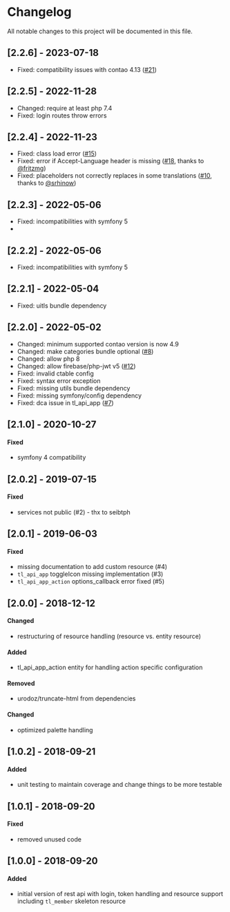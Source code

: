 # Changelog
All notable changes to this project will be documented in this file.

## [2.2.6] - 2023-07-18
- Fixed: compatibility issues with contao 4.13 ([#21])

## [2.2.5] - 2022-11-28
- Changed: require at least php 7.4
- Fixed: login routes throw errors

## [2.2.4] - 2022-11-23
- Fixed: class load error ([#15])
- Fixed: error if Accept-Language header is missing ([#18], thanks to [@fritzmg])
- Fixed: placeholders not correctly replaces in some translations ([#10], thanks to [@srhinow])

## [2.2.3] - 2022-05-06
- Fixed: incompatibilities with symfony 5
- 
## [2.2.2] - 2022-05-06
- Fixed: incompatibilities with symfony 5

## [2.2.1] - 2022-05-04
- Fixed: uitls bundle dependency

## [2.2.0] - 2022-05-02
- Changed: minimum supported contao version is now 4.9
- Changed: make categories bundle optional ([#8])
- Changed: allow php 8
- Changed: allow firebase/php-jwt v5 ([#12])
- Fixed: invalid ctable config
- Fixed: syntax error exception
- Fixed: missing utils bundle dependency
- Fixed: missing symfony/config dependency
- Fixed: dca issue in tl_api_app ([#7])

## [2.1.0] - 2020-10-27

#### Fixed
- symfony 4 compatibility

## [2.0.2] - 2019-07-15

#### Fixed
- services not public (#2) - thx to seibtph

## [2.0.1] - 2019-06-03

#### Fixed
- missing documentation to add custom resource (#4)
- `tl_api_app` toggleIcon missing implementation (#3)
- `tl_api_app_action` options_callback error fixed (#5) 

## [2.0.0] - 2018-12-12

#### Changed
- restructuring of resource handling (resource vs. entity resource)

#### Added
- tl_api_app_action entity for handling action specific configuration

#### Removed
- urodoz/truncate-html from dependencies

#### Changed
- optimized palette handling

## [1.0.2] - 2018-09-21

#### Added
- unit testing to maintain coverage and change things to be more testable

## [1.0.1] - 2018-09-20

#### Fixed
- removed unused code

## [1.0.0] - 2018-09-20

#### Added
- initial version of rest api with login, token handling and resource support including `tl_member` skeleton resource

[@fritzmg]: https://github.com/fritzmg
[@srhinow]: https://github.com/srhinow

[#7]: https://github.com/heimrichhannot/contao-api-bundle/issues/7
[#8]: https://github.com/heimrichhannot/contao-api-bundle/issues/8
[#10]: https://github.com/heimrichhannot/contao-api-bundle/pull/10
[#12]: https://github.com/heimrichhannot/contao-api-bundle/issues/12
[#15]: https://github.com/heimrichhannot/contao-api-bundle/issues/15
[#18]: https://github.com/heimrichhannot/contao-api-bundle/pull/18
[#21]: https://github.com/heimrichhannot/contao-api-bundle/pull/21